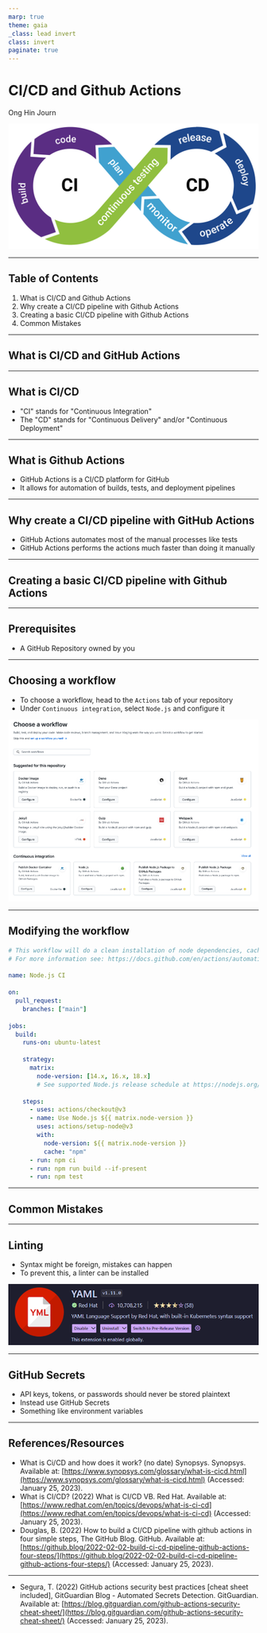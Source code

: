 ```yaml
---
marp: true
theme: gaia
_class: lead invert
class: invert
paginate: true
---
```


# **CI/CD and Github Actions**

Ong Hin Journ

![bg right:50% 80%](./images/cicd.svg)

---

## Table of Contents

1. What is CI/CD and Github Actions
2. Why create a CI/CD pipeline with Github Actions
3. Creating a basic CI/CD pipeline with Github Actions
4. Common Mistakes

---

<!-- _class: lead invert -->

## What is CI/CD and GitHub Actions

---

<!-- Continuous Integration is the automation process of building, testing, and merging code changes of an app to a shared repository. -->

<!-- Continuous Delivery ensures that it takes little effort to deploy new code that has been automatically tested and uploaded to the repository. -->

<!-- Continuous Deployment is similar to Continuous Delivery, but instead of deploy new code, it releases changes from repository to production.

This new release is usable by customers. -->

## What is CI/CD

- "CI" stands for "Continuous Integration"
- The "CD" stands for "Continuous Delivery" and/or "Continuous Deployment"

---

<!-- GitHub provides Linux, Windows, and macOS virtual machines to run your workflows, or you can host your own self-hosted runners in your own data center or cloud infrastructure. -->

## What is Github Actions

- GitHub Actions is a CI/CD platform for GitHub
- It allows for automation of builds, tests, and deployment pipelines

---

## Why create a CI/CD pipeline with GitHub Actions

- GitHub Actions automates most of the manual processes like tests
- GitHub Actions performs the actions much faster than doing it manually

---

<!-- _class: lead invert -->

<!-- This workflow will be a basic workflow testing the build of the application on every pull request made to main branch -->

## Creating a basic CI/CD pipeline with Github Actions

---

<!-- This example will be from my Bloggers app -->

## Prerequisites

- A GitHub Repository owned by you

---

## Choosing a workflow

- To choose a workflow, head to the `Actions` tab of your repository
- Under `Continuous integration`, select `Node.js` and configure it

![bg right:45% 90%](./images/choose-a-workflow.webp)

---

<!-- I modified the workflow to suit it like this etc etc.
Sometimes people using pnpm instead of npm etc. -->

## Modifying the workflow

```yaml
# This workflow will do a clean installation of node dependencies, cache/restore them, build the source code and run tests across different versions of node
# For more information see: https://docs.github.com/en/actions/automating-builds-and-tests/building-and-testing-nodejs

name: Node.js CI

on:
  pull_request:
    branches: ["main"]

jobs:
  build:
    runs-on: ubuntu-latest

    strategy:
      matrix:
        node-version: [14.x, 16.x, 18.x]
        # See supported Node.js release schedule at https://nodejs.org/en/about/releases/

    steps:
      - uses: actions/checkout@v3
      - name: Use Node.js ${{ matrix.node-version }}
        uses: actions/setup-node@v3
        with:
          node-version: ${{ matrix.node-version }}
          cache: "npm"
      - run: npm ci
      - run: npm run build --if-present
      - run: npm test
```

---

<!-- _class: lead invert -->

## Common Mistakes

---

## Linting

- Syntax might be foreign, mistakes can happen
- To prevent this, a linter can be installed

![bg right:45% 90%](./images/yaml_linter.png)

---

## GitHub Secrets

- API keys, tokens, or passwords should never be stored plaintext
- Instead use GitHub Secrets
- Something like environment variables

---

## References/Resources

- What is Ci/CD and how does it work? (no date) Synopsys. Synopsys. Available at: [https://www.synopsys.com/glossary/what-is-cicd.html](https://www.synopsys.com/glossary/what-is-cicd.html) (Accessed: January 25, 2023).
- What is CI/CD? (2022) What is CI/CD VB. Red Hat. Available at: [https://www.redhat.com/en/topics/devops/what-is-ci-cd](https://www.redhat.com/en/topics/devops/what-is-ci-cd) (Accessed: January 25, 2023).
- Douglas, B. (2022) How to build a CI/CD pipeline with github actions in four simple steps, The GitHub Blog. GitHub. Available at: [https://github.blog/2022-02-02-build-ci-cd-pipeline-github-actions-four-steps/](https://github.blog/2022-02-02-build-ci-cd-pipeline-github-actions-four-steps/) (Accessed: January 25, 2023).

---

- Segura, T. (2022) GitHub actions security best practices [cheat sheet included], GitGuardian Blog - Automated Secrets Detection. GitGuardian. Available at: [https://blog.gitguardian.com/github-actions-security-cheat-sheet/](https://blog.gitguardian.com/github-actions-security-cheat-sheet/) (Accessed: January 25, 2023).
